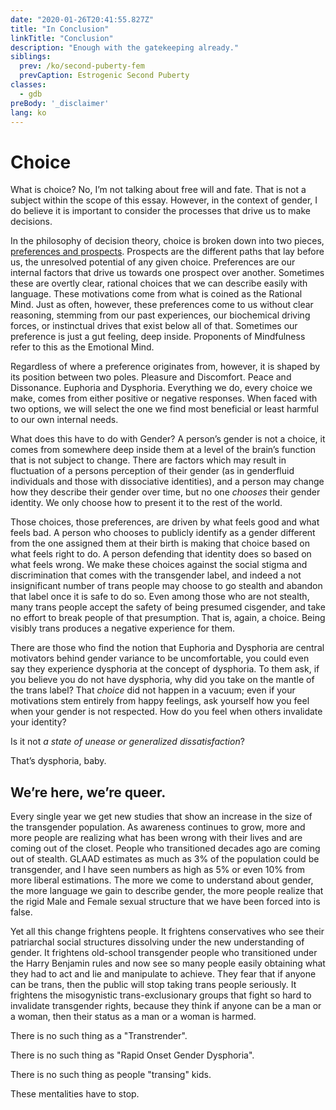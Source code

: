 ```yaml
---
date: "2020-01-26T20:41:55.827Z"
title: "In Conclusion"
linkTitle: "Conclusion"
description: "Enough with the gatekeeping already."
siblings:
  prev: /ko/second-puberty-fem
  prevCaption: Estrogenic Second Puberty
classes:
  - gdb
preBody: '_disclaimer'
lang: ko
---
```


# Choice

What is choice? No, I’m not talking about free will and fate. That is not a subject within the scope of this essay. However, in the context of gender, I do believe it is important to consider the processes that drive us to make decisions.

In the philosophy of decision theory, choice is broken down into two pieces, [preferences and prospects](https://plato.stanford.edu/entries/decision-theory/#WhaPreOvePro). Prospects are the different paths that lay before us, the unresolved potential of any given choice. Preferences are our internal factors that drive us towards one prospect over another. Sometimes these are overtly clear, rational choices that we can describe easily with language. These motivations come from what is coined as the Rational Mind. Just as often, however, these preferences come to us without clear reasoning, stemming from our past experiences, our biochemical driving forces, or instinctual drives that exist below all of that. Sometimes our preference is just a gut feeling, deep inside. Proponents of Mindfulness refer to this as the Emotional Mind.

Regardless of where a preference originates from, however, it is shaped by its position between two poles. Pleasure and Discomfort. Peace and Dissonance. Euphoria and Dysphoria. Everything we do, every choice we make, comes from either positive or negative responses. When faced with two options, we will select the one we find most beneficial or least harmful to our own internal needs.

What does this have to do with Gender? A person’s gender is not a choice, it comes from somewhere deep inside them at a level of the brain’s function that is not subject to change. There are factors which may result in fluctuation of a persons perception of their gender (as in genderfluid individuals and those with dissociative identities), and a person may change how they describe their gender over time, but no one *chooses* their gender identity. We only choose how to present it to the rest of the world.

Those choices, those preferences, are driven by what feels good and what feels bad. A person who chooses to publicly identify as a gender different from the one assigned them at their birth is making that choice based on what feels right to do. A person defending that identity does so based on what feels wrong. We make these choices against the social stigma and discrimination that comes with the transgender label, and indeed a not insignificant number of trans people may choose to go stealth and abandon that label once it is safe to do so. Even among those who are not stealth, many trans people accept the safety of being presumed cisgender, and take no effort to break people of that presumption. That is, again, a choice. Being visibly trans produces a negative experience for them.

There are those who find the notion that Euphoria and Dysphoria are central motivators behind gender variance to be uncomfortable, you could even say they experience dysphoria at the concept of dysphoria. To them ask, if you believe you do not have dysphoria, why did you take on the mantle of the trans label? That *choice* did not happen in a vacuum; even if your motivations stem entirely from happy feelings, ask yourself how you feel when your gender is not respected. How do you feel when others invalidate your identity?

Is it not _a state of unease or generalized dissatisfaction_?

That’s dysphoria, baby.

## We’re here, we’re queer.

Every single year we get new studies that show an increase in the size of the transgender population. As awareness continues to grow, more and more people are realizing what has been wrong with their lives and are coming out of the closet. People who transitioned decades ago are coming out of stealth. GLAAD estimates as much as 3% of the population could be transgender, and I have seen numbers as high as 5% or even 10% from more liberal estimations. The more we come to understand about gender, the more language we gain to describe gender, the more people realize that the rigid Male and Female sexual structure that we have been forced into is false.

Yet all this change frightens people. It frightens conservatives who see their patriarchal social structures dissolving under the new understanding of gender. It frightens old-school transgender people who transitioned under the Harry Benjamin rules and now see so many people easily obtaining what they had to act and lie and manipulate to achieve. They fear that if anyone can be trans, then the public will stop taking trans people seriously. It frightens the misogynistic trans-exclusionary groups that fight so hard to invalidate transgender rights, because they think if anyone can be a man or a woman, then their status as a man or a woman is harmed.

There is no such thing as a "Transtrender".

There is no such thing as "Rapid Onset Gender Dysphoria".

There is no such thing as people "transing" kids.

These mentalities have to stop.

